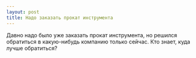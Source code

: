 ```yaml
---
layout: post 
title: Надо заказать прокат инструмента 
--- 
```

Давно надо было уже заказать прокат инструмента, но решился обратиться в какую-нибудь компанию только сейчас. Кто знает, куда лучше обратиться?